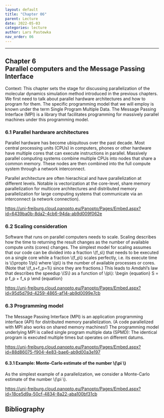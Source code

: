 ```yaml
---
layout: default
title: "Chapter 06"
parent: Lecture
date: 2022-05-03
categories: lecture
author: Lars Pastewka
nav_order: 06
---
```

---

<h2 class='chapterHead'><span class='titlemark'>Chapter 6</span><br />
<a id='x1-10006'></a>Parallel computers and the Message Passing Interface</h2>
<div class='framedenv' id='shaded*-1'><!--  l. 3  -->
<p class='noindent'><span class='underline'><span class='cmbx-12'>Context:</span></span> This chapter sets the stage for discussing parallelization of the molecular dynamics simulation method introduced in the previous chapters. We first need to talk about parallel hardware architectures and how to program for them. The specific programming model that we will employ is known under the term <span class='cmti-12'>Single Program Multiple Data</span>. The Message Passing Interface (MPI) is a library that
facilitates programming for massively parallel machines under this programming model.</p>
</div>
<h3 class='sectionHead'><span class='titlemark'>6.1</span> <a id='x1-20006.1'></a>Parallel hardware architectures</h3>
<!--  l. 9  -->
<p class='noindent'>Parallel hardware has become ubiquitous over the past decade. Most central processing units (CPUs) in computers, phones or other hardware have multiple cores that can execute instructions in parallel. Massively parallel computing systems combine multiple CPUs into nodes that share a common memory. These nodes are then combined into the full compute system through a network interconnect.</p>
<!--  l. 11  -->
<p class='indent'>Parallel architecture are often hierachical and have parallelization at different levels. Notable is vectorization at the core-level, share memory parallelization for multicore architectures and distributed memory parallelization for large computing systems that communicate via an interconnect (a network connection).</p>
<!--  l. 13  -->
<p class='indent'><a href='https://uni-freiburg.cloud.panopto.eu/Panopto/Pages/Embed.aspx?id=6439ba0b-8da2-4cb6-94da-ab9d009f062e' class='url'><span class='cmtt-12'>https://uni-freiburg.cloud.panopto.eu/Panopto/Pages/Embed.aspx?id=6439ba0b-8da2-4cb6-94da-ab9d009f062e</span></a></p>
<!--  l. 15  -->
<p class='noindent'></p>
<h3 class='sectionHead'><span class='titlemark'>6.2</span> <a id='x1-30006.2'></a>Scaling consideration</h3>
<!--  l. 17  -->
<p class='noindent'>Software that runs on parallel computers needs to scale. Scaling describes how the time to returning the result changes as the number of available compute units (cores) changes. The simplest model for scaling assumes that our code can be divided into a fraction \(f_s\) that needs to be executed on a single core while a fraction \(f_p\) scales perfectly, i.e. its execute time is \(\propto 1/p\) where \(p\) is the number of available processes or cores. (Note that \(f_s+f_p=1\) since they
are fractions.) This leads to Amdahl’s law that describes the speedup \(S\) as a function of \(p\): \begin {equation} S = p f_p + f_s p \end {equation}</p>
<!--  l. 22  -->
<p class='indent'><a href='https://uni-freiburg.cloud.panopto.eu/Panopto/Pages/Embed.aspx?id=95d5d79d-4259-4865-af14-ab9d0099e7cb' class='url'><span class='cmtt-12'>https://uni-freiburg.cloud.panopto.eu/Panopto/Pages/Embed.aspx?id=95d5d79d-4259-4865-af14-ab9d0099e7cb</span></a></p>
<!--  l. 24  -->
<p class='noindent'></p>
<h3 class='sectionHead'><span class='titlemark'>6.3</span> <a id='x1-40006.3'></a>Programming model</h3>
<!--  l. 26  -->
<p class='noindent'>The Message Passing Interface (MPI) is an application programming interface (API) for distributed memory parallelization. (A code parallelized with MPI also works on shared memory machines!) The programming model underlying MPI is called single program multiple data (SPMD): The identical program is executed multiple times but operates on different datums.</p>
<!--  l. 28  -->
<p class='indent'><a href='https://uni-freiburg.cloud.panopto.eu/Panopto/Pages/Embed.aspx?id=88d86075-f904-4e83-bae6-ab9d00a3e197' class='url'><span class='cmtt-12'>https://uni-freiburg.cloud.panopto.eu/Panopto/Pages/Embed.aspx?id=88d86075-f904-4e83-bae6-ab9d00a3e197</span></a></p>
<!--  l. 30  -->
<p class='noindent'></p>
<h4 class='subsectionHead'><span class='titlemark'>6.3.1</span> <a id='x1-50006.3.1'></a>Example: Monte-Carlo estimate of the number \(\pi \)</h4>
<!--  l. 32  -->
<p class='noindent'>As the simplest example of a parallelization, we consider a Monte-Carlo estimate of the number \(\pi \).</p>
<!--  l. 34  -->
<p class='indent'><a href='https://uni-freiburg.cloud.panopto.eu/Panopto/Pages/Embed.aspx?id=18ce5d9a-50cf-4834-8a22-aba100bf31cb' class='url'><span class='cmtt-12'>https://uni-freiburg.cloud.panopto.eu/Panopto/Pages/Embed.aspx?id=18ce5d9a-50cf-4834-8a22-aba100bf31cb</span></a></p>
<h2 class='likechapterHead'><a id='x1-60006.3.1'></a>Bibliography</h2>
